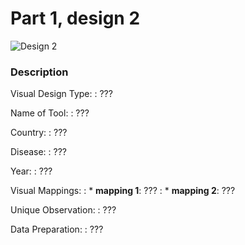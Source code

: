 
# Part 1, design 2

![Design 2](pathtofigure.png)

### Description

Visual Design Type: 
: ???

Name of Tool: 
: ???

Country: 
: ???

Disease: 
: ???

Year: 
: ???

Visual Mappings:
:   * **mapping 1**: ???
:   * **mapping 2**: ???

Unique Observation: 
: ???
  
Data Preparation:
: ???

